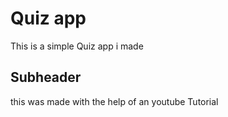 # Quiz app
 This is a simple Quiz app i made 

## Subheader
this was made with the help of an youtube Tutorial